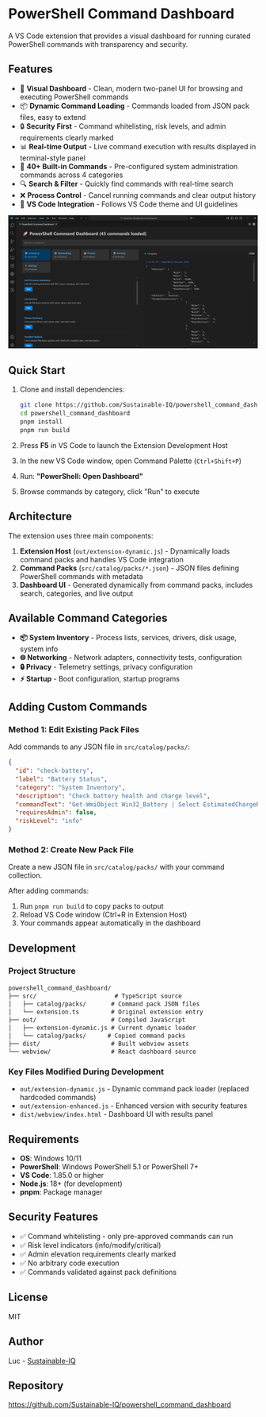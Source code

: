 # PowerShell Command Dashboard

A VS Code extension that provides a visual dashboard for running curated PowerShell commands with transparency and security.

## Features

- 🚀 **Visual Dashboard** - Clean, modern two-panel UI for browsing and executing PowerShell commands
- 📦 **Dynamic Command Loading** - Commands loaded from JSON pack files, easy to extend
- 🔒 **Security First** - Command whitelisting, risk levels, and admin requirements clearly marked
- 📊 **Real-time Output** - Live command execution with results displayed in terminal-style panel
- 🎯 **40+ Built-in Commands** - Pre-configured system administration commands across 4 categories
- 🔍 **Search & Filter** - Quickly find commands with real-time search
- ❌ **Process Control** - Cancel running commands and clear output history
- 🎨 **VS Code Integration** - Follows VS Code theme and UI guidelines

![Alt text](images/dashboard1.png)

## Quick Start

1. Clone and install dependencies:
   ```bash
   git clone https://github.com/Sustainable-IQ/powershell_command_dashboard.git
   cd powershell_command_dashboard
   pnpm install
   pnpm run build
   ```

2. Press **F5** in VS Code to launch the Extension Development Host

3. In the new VS Code window, open Command Palette (`Ctrl+Shift+P`)

4. Run: **"PowerShell: Open Dashboard"**

5. Browse commands by category, click "Run" to execute

## Architecture

The extension uses three main components:

1. **Extension Host** (`out/extension-dynamic.js`) - Dynamically loads command packs and handles VS Code integration
2. **Command Packs** (`src/catalog/packs/*.json`) - JSON files defining PowerShell commands with metadata
3. **Dashboard UI** - Generated dynamically from command packs, includes search, categories, and live output

## Available Command Categories

- **📦 System Inventory** - Process lists, services, drivers, disk usage, system info
- **🌐 Networking** - Network adapters, connectivity tests, configuration
- **🔒 Privacy** - Telemetry settings, privacy configuration
- **⚡ Startup** - Boot configuration, startup programs

## Adding Custom Commands

### Method 1: Edit Existing Pack Files

Add commands to any JSON file in `src/catalog/packs/`:

```json
{
  "id": "check-battery",
  "label": "Battery Status",
  "category": "System Inventory",
  "description": "Check battery health and charge level",
  "commandText": "Get-WmiObject Win32_Battery | Select EstimatedChargeRemaining",
  "requiresAdmin": false,
  "riskLevel": "info"
}
```

### Method 2: Create New Pack File

Create a new JSON file in `src/catalog/packs/` with your command collection.

After adding commands:
1. Run `pnpm run build` to copy packs to output
2. Reload VS Code window (Ctrl+R in Extension Host)
3. Your commands appear automatically in the dashboard

## Development

### Project Structure

```
powershell_command_dashboard/
├── src/                      # TypeScript source
│   ├── catalog/packs/       # Command pack JSON files
│   └── extension.ts         # Original extension entry
├── out/                     # Compiled JavaScript
│   ├── extension-dynamic.js # Current dynamic loader
│   └── catalog/packs/      # Copied command packs
├── dist/                    # Built webview assets
└── webview/                 # React dashboard source
```

### Key Files Modified During Development

- `out/extension-dynamic.js` - Dynamic command pack loader (replaced hardcoded commands)
- `out/extension-enhanced.js` - Enhanced version with security features
- `dist/webview/index.html` - Dashboard UI with results panel

## Requirements

- **OS**: Windows 10/11
- **PowerShell**: Windows PowerShell 5.1 or PowerShell 7+
- **VS Code**: 1.85.0 or higher
- **Node.js**: 18+ (for development)
- **pnpm**: Package manager

## Security Features

- ✅ Command whitelisting - only pre-approved commands can run
- ✅ Risk level indicators (info/modify/critical)
- ✅ Admin elevation requirements clearly marked
- ✅ No arbitrary code execution
- ✅ Commands validated against pack definitions

## License

MIT

## Author

Luc - [Sustainable-IQ](https://github.com/Sustainable-IQ)

## Repository

https://github.com/Sustainable-IQ/powershell_command_dashboard
